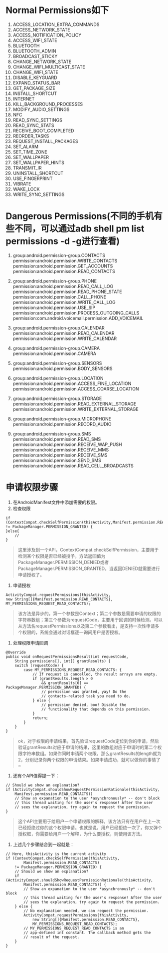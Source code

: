 # Normal Permissions如下
1. ACCESS_LOCATION_EXTRA_COMMANDS
1. ACCESS_NETWORK_STATE
1. ACCESS_NOTIFICATION_POLICY
1. ACCESS_WIFI_STATE
1. BLUETOOTH
1. BLUETOOTH_ADMIN
1. BROADCAST_STICKY
1. CHANGE_NETWORK_STATE
1. CHANGE_WIFI_MULTICAST_STATE
1. CHANGE_WIFI_STATE
1. DISABLE_KEYGUARD
1. EXPAND_STATUS_BAR
1. GET_PACKAGE_SIZE
1. INSTALL_SHORTCUT
1. INTERNET
1. KILL_BACKGROUND_PROCESSES
1. MODIFY_AUDIO_SETTINGS
1. NFC
1. READ_SYNC_SETTINGS
1. READ_SYNC_STATS
1. RECEIVE_BOOT_COMPLETED
1. REORDER_TASKS
1. REQUEST_INSTALL_PACKAGES
1. SET_ALARM
1. SET_TIME_ZONE
1. SET_WALLPAPER
1. SET_WALLPAPER_HINTS
1. TRANSMIT_IR
1. UNINSTALL_SHORTCUT
1. USE_FINGERPRINT
1. VIBRATE
1. WAKE_LOCK
1. WRITE_SYNC_SETTINGS

# Dangerous Permissions(不同的手机有些不同，可以通过adb shell pm list permissions -d -g进行查看)
1. group:android.permission-group.CONTACTS
permission:android.permission.WRITE_CONTACTS
permission:android.permission.GET_ACCOUNTS
permission:android.permission.READ_CONTACTS

1. group:android.permission-group.PHONE
permission:android.permission.READ_CALL_LOG
permission:android.permission.READ_PHONE_STATE
permission:android.permission.CALL_PHONE
permission:android.permission.WRITE_CALL_LOG
permission:android.permission.USE_SIP
permission:android.permission.PROCESS_OUTGOING_CALLS
permission:com.android.voicemail.permission.ADD_VOICEMAIL

1. group:android.permission-group.CALENDAR
permission:android.permission.READ_CALENDAR
permission:android.permission.WRITE_CALENDAR

1. group:android.permission-group.CAMERA
permission:android.permission.CAMERA

1. group:android.permission-group.SENSORS
permission:android.permission.BODY_SENSORS

1. group:android.permission-group.LOCATION
permission:android.permission.ACCESS_FINE_LOCATION
permission:android.permission.ACCESS_COARSE_LOCATION

1. group:android.permission-group.STORAGE
permission:android.permission.READ_EXTERNAL_STORAGE
permission:android.permission.WRITE_EXTERNAL_STORAGE

1. group:android.permission-group.MICROPHONE
permission:android.permission.RECORD_AUDIO

1. group:android.permission-group.SMS
permission:android.permission.READ_SMS
permission:android.permission.RECEIVE_WAP_PUSH
permission:android.permission.RECEIVE_MMS
permission:android.permission.RECEIVE_SMS
permission:android.permission.SEND_SMS
permission:android.permission.READ_CELL_BROADCASTS

# 申请权限步骤
1. 在AndroidManifest文件中添加需要的权限。
1. 检查权限
```
if (ContextCompat.checkSelfPermission(thisActivity,Manifest.permission.READ_CONTACTS) != PackageManager.PERMISSION_GRANTED) {
}else{
    //
}
```
> 这里涉及到一个API，ContextCompat.checkSelfPermission，主要用于检测某个权限是否已经被授予，方法返回值为PackageManager.PERMISSION_DENIED或者PackageManager.PERMISSION_GRANTED。当返回DENIED就需要进行申请授权了。
1. 申请授权

```
ActivityCompat.requestPermissions(thisActivity,
new String[]{Manifest.permission.READ_CONTACTS},
MY_PERMISSIONS_REQUEST_READ_CONTACTS);
```
> 该方法是异步的，第一个参数是Context；第二个参数是需要申请的权限的字符串数组；第三个参数为requestCode，主要用于回调的时候检测。可以从方法名requestPermissions以及第二个参数看出，是支持一次性申请多个权限的，系统会通过对话框逐一询问用户是否授权。
1. 处理权限申请回调

```
@Override
public void onRequestPermissionsResult(int requestCode,
    String permissions[], int[] grantResults) {
    switch (requestCode) {
        case MY_PERMISSIONS_REQUEST_READ_CONTACTS: {
            // If request is cancelled, the result arrays are empty.
            if (grantResults.length > 0
                && grantResults[0] == PackageManager.PERMISSION_GRANTED) {
                // permission was granted, yay! Do the
                // contacts-related task you need to do.
            } else {
                // permission denied, boo! Disable the
                // functionality that depends on this permission.
            }
            return;
        }
    }
}
```
> ok，对于权限的申请结果，首先验证requestCode定位到你的申请，然后验证grantResults对应于申请的结果，这里的数组对应于申请时的第二个权限字符串数组。如果你同时申请两个权限，那么grantResults的length就为2，分别记录你两个权限的申请结果。如果申请成功，就可以做你的事情了~

1. 还有个API值得提一下：

```
// Should we show an explanation?
if (ActivityCompat.shouldShowRequestPermissionRationale(thisActivity,
    Manifest.permission.READ_CONTACTS)) 
    // Show an expanation to the user *asynchronously* -- don't block
    // this thread waiting for the user's response! After the user
    // sees the explanation, try again to request the permission.
}
```
> 这个API主要用于给用户一个申请权限的解释，该方法只有在用户在上一次已经拒绝过你的这个权限申请。也就是说，用户已经拒绝一次了，你又弹个授权框，你需要给用户一个解释，为什么要授权，则使用该方法。

1. 上述几个步骤结合到一起就是：

```
// Here, thisActivity is the current activity
if (ContextCompat.checkSelfPermission(thisActivity,
        Manifest.permission.READ_CONTACTS)
    != PackageManager.PERMISSION_GRANTED) {
    // Should we show an explanation?
    if (ActivityCompat.shouldShowRequestPermissionRationale(thisActivity,
        Manifest.permission.READ_CONTACTS)) {
        // Show an expanation to the user *asynchronously* -- don't block
        // this thread waiting for the user's response! After the user
        // sees the explanation, try again to request the permission.
    } else {
        // No explanation needed, we can request the permission.
        ActivityCompat.requestPermissions(thisActivity,
            new String[]{Manifest.permission.READ_CONTACTS},
            MY_PERMISSIONS_REQUEST_READ_CONTACTS);
        // MY_PERMISSIONS_REQUEST_READ_CONTACTS is an
        // app-defined int constant. The callback method gets the
        // result of the request.
    }
}
```



